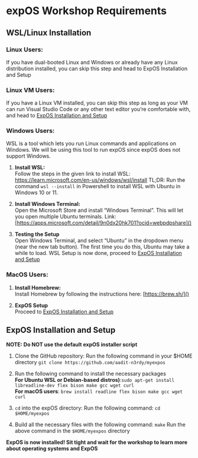 # expOS Workshop Requirements

## WSL/Linux Installation

### Linux Users:
If you have dual-booted Linux and Windows or already have any Linux distribution installed, you can skip this step and head to ExpOS Installation and Setup

### Linux VM Users:
If you have a Linux VM installed, you can skip this step as long as your VM can run Visual Studio Code or any other text editor you’re comfortable with, and head to [ExpOS Installation and Setup](#expos-installation-and-setup)

### Windows Users:

WSL is a tool which lets you run Linux commands and applications on Windows. We will be using this tool to run expOS since expOS does not support Windows.

1. **Install WSL:**\
Follow the steps in the given link to install WSL: https://learn.microsoft.com/en-us/windows/wsl/install 
TL;DR: Run the command `wsl --install` in Powershell to install WSL with Ubuntu in Windows 10 or 11.

2. **Install Windows Terminal:**\
Open the Microsoft Store and install “Windows Terminal”. This will let you open multiple Ubuntu terminals.
Link: [https://apps.microsoft.com/detail/9n0dx20hk701?ocid=webpdpshare]()

3. **Testing the Setup**\
Open Windows Terminal, and select “Ubuntu” in the dropdown menu (near the new tab button). 
The first time you do this, Ubuntu may take a while to load.
WSL Setup is now done, proceed to [ExpOS Installation and Setup](#expos-installation-and-setup)

### MacOS Users:

1. **Install Homebrew:**\
Install Homebrew by following the instructions here: [https://brew.sh/]()

2. **ExpOS Setup**\
Proceed to [ExpOS Installation and Setup](#expos-installation-and-setup)


## ExpOS Installation and Setup

**NOTE: Do NOT use the default expOS installer script**

1. Clone the GitHub repository:
Run the following command in your $HOME directory
```git clone https://github.com/aadit-n3rdy/myexpos```

2. Run the following command to install the necessary packages\
**For Ubuntu WSL or Debian-based distros)**:```sudo apt-get install libreadline-dev flex bison make gcc wget curl```\
**For macOS users**: ```brew install readline flex bison make gcc wget curl```

3. `cd` into the expOS directory:
Run the following command:
```cd $HOME/myexpos```

4. Build all the necessary files with the following command:
```make```
Run the above command in the `$HOME/myexpos` directory

**ExpOS is now installed! Sit tight and wait for the workshop to learn more about operating systems and ExpOS**
